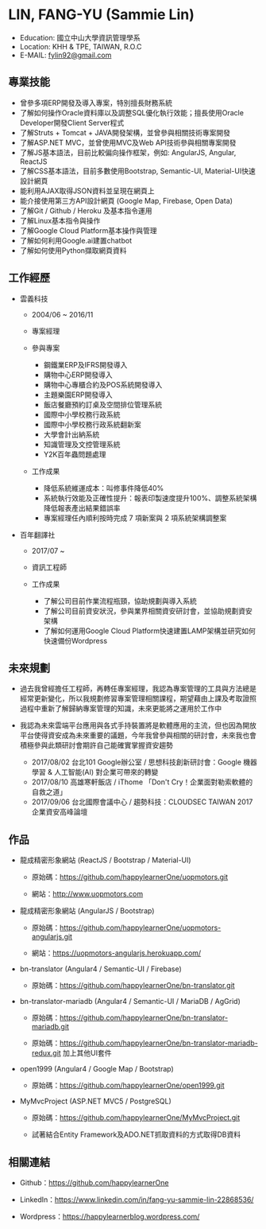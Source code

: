 # LIN, FANG-YU (Sammie Lin)

* Education: 國立中山大學資訊管理學系
* Location: KHH & TPE, TAIWAN, R.O.C
* E-MAIL: fylin92@gmail.com

## 專業技能
* 曾參多項ERP開發及導入專案，特別擅長財務系統
* 了解如何操作Oracle資料庫以及調整SQL優化執行效能；擅長使用Oracle Developer開發Client Server程式
* 了解Struts + Tomcat + JAVA開發架構，並曾參與相關技術專案開發
* 了解ASP.NET MVC，並曾使用MVC及Web API技術參與相關專案開發
* 了解JS基本語法，目前比較偏向操作框架，例如: AngularJS, Angular, ReactJS
* 了解CSS基本語法，目前多數使用Bootstrap, Semantic-UI, Material-UI快速設計網頁
* 能利用AJAX取得JSON資料並呈現在網頁上
* 能介接使用第三方API設計網頁 (Google Map, Firebase, Open Data)
* 了解Git / Github / Heroku 及基本指令運用
* 了解Linux基本指令與操作
* 了解Google Cloud Platform基本操作與管理
* 了解如何利用Google.ai建置chatbot
* 了解如何使用Python擷取網頁資料

## 工作經歷
* 雲義科技

	* 2004/06 ~ 2016/11
	
	* 專案經理
	
	* 參與專案
		
		* 鋼鐵業ERP及IFRS開發導入
		* 購物中心ERP開發導入		
		* 購物中心專櫃合約及POS系統開發導入
		* 主題樂園ERP開發導入
		* 飯店餐廳預約訂桌及空間排位管理系統
		* 國際中小學校務行政系統
		* 國際中小學校務行政系統翻新案
		* 大學會計出納系統
		* 知識管理及文控管理系統
		* Y2K百年蟲問題處理

	* 工作成果
	
		* 降低系統維運成本：叫修事件降低40%
		* 系統執行效能及正確性提升：報表印製速度提升100%、調整系統架構降低報表產出結果錯誤率
		* 專案經理任內順利按時完成 7 項新案與 2 項系統架構調整案
			
* 百年翻譯社

	* 2017/07 ~ 

	* 資訊工程師
	
	* 工作成果
	
		* 了解公司目前作業流程瓶頸，協助規劃與導入系統		
		* 了解公司目前資安狀況，參與業界相關資安研討會，並協助規劃資安架構		
		* 了解如何運用Google Cloud Platform快速建置LAMP架構並研究如何快速備份Wordpress
		
		
## 未來規劃
* 過去我曾經擔任工程師，再轉任專案經理，我認為專案管理的工具與方法總是經常更新變化，所以我規劃修習專案管理相關課程，期望藉由上課及考取證照過程中重新了解歸納專案管理的知識，未來更能將之運用於工作中

* 我認為未來雲端平台應用與各式手持裝置將是軟體應用的主流，但也因為開放平台使得資安成為未來重要的議題，今年我曾參與相關的研討會，未來我也會積極參與此類研討會期許自己能確實掌握資安趨勢

	* 2017/08/02 台北101 Google辦公室 / 思想科技創新研討會：Google 機器學習 & 人工智能(AI) 對企業可帶來的轉變
	* 2017/08/10 高雄寒軒飯店 / iThome 「Don't Cry！企業面對勒索軟體的自救之道」 
	* 2017/09/06 台北國際會議中心 / 趨勢科技：CLOUDSEC TAIWAN 2017 企業資安高峰論壇



## 作品
* 龍成精密形象網站 (ReactJS / Bootstrap / Material-UI)

  * 原始碼：https://github.com/happylearnerOne/uopmotors.git
  
  * 網站：http://www.uopmotors.com
  
* 龍成精密形象網站 (AngularJS / Bootstrap)
  
  * 原始碼：https://github.com/happylearnerOne/uopmotors-angularjs.git
  
  * 網站：https://uopmotors-angularjs.herokuapp.com/

* bn-translator (Angular4 / Semantic-UI / Firebase)

  * 原始碼：https://github.com/happylearnerOne/bn-translator.git
  
* bn-translator-mariadb (Angular4 / Semantic-UI / MariaDB / AgGrid)

	* 原始碼：https://github.com/happylearnerOne/bn-translator-mariadb.git
	
	* 原始碼：https://github.com/happylearnerOne/bn-translator-mariadb-redux.git 加上其他UI套件
  
* open1999 (Angular4 / Google Map / Bootstrap)
	
	* 原始碼：https://github.com/happylearnerOne/open1999.git

* MyMvcProject (ASP.NET MVC5 / PostgreSQL)

	* 原始碼：https://github.com/happylearnerOne/MyMvcProject.git
	
	* 試著結合Entity Framework及ADO.NET抓取資料的方式取得DB資料
	
## 相關連結

* Github：https://github.com/happylearnerOne

* LinkedIn：https://www.linkedin.com/in/fang-yu-sammie-lin-22868536/

* Wordpress：https://happylearnerblog.wordpress.com/
